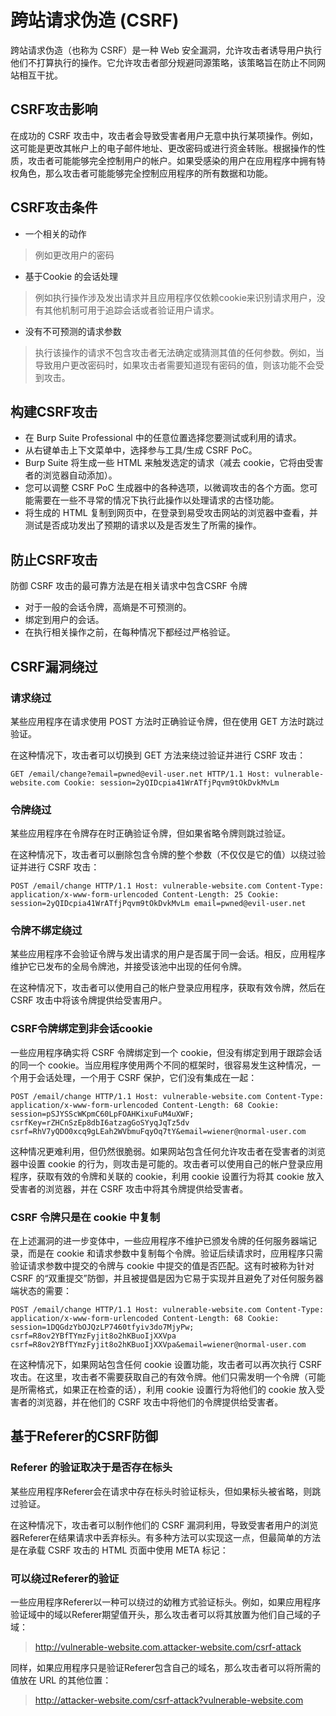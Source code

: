 # 跨站请求伪造 (CSRF)

跨站请求伪造（也称为 CSRF）是一种 Web 安全漏洞，允许攻击者诱导用户执行他们不打算执行的操作。它允许攻击者部分规避同源策略，该策略旨在防止不同网站相互干扰。


## CSRF攻击影响

在成功的 CSRF 攻击中，攻击者会导致受害者用户无意中执行某项操作。例如，这可能是更改其帐户上的电子邮件地址、更改密码或进行资金转账。根据操作的性质，攻击者可能能够完全控制用户的帐户。如果受感染的用户在应用程序中拥有特权角色，那么攻击者可能能够完全控制应用程序的所有数据和功能。

## CSRF攻击条件

* 一个相关的动作 
>例如更改用户的密码 
* 基于Cookie 的会话处理
>例如执行操作涉及发出请求并且应用程序仅依赖cookie来识别请求用户，没有其他机制可用于追踪会话或者验证用户请求。
* 没有不可预测的请求参数  
>执行该操作的请求不包含攻击者无法确定或猜测其值的任何参数。例如，当导致用户更改密码时，如果攻击者需要知道现有密码的值，则该功能不会受到攻击。

## 构建CSRF攻击


-   在 Burp Suite Professional 中的任意位置选择您要测试或利用的请求。
-   从右键单击上下文菜单中，选择参与工具/生成 CSRF PoC。
-   Burp Suite 将生成一些 HTML 来触发选定的请求（减去 cookie，它将由受害者的浏览器自动添加）。
-   您可以调整 CSRF PoC 生成器中的各种选项，以微调攻击的各个方面。您可能需要在一些不寻常的情况下执行此操作以处理请求的古怪功能。
-   将生成的 HTML 复制到网页中，在登录到易受攻击网站的浏览器中查看，并测试是否成功发出了预期的请求以及是否发生了所需的操作。

## 防止CSRF攻击

防御 CSRF 攻击的最可靠方法是在相关请求中包含CSRF 令牌

-   对于一般的会话令牌，高熵是不可预测的。
-   绑定到用户的会话。
-   在执行相关操作之前，在每种情况下都经过严格验证。

## CSRF漏洞绕过

### 请求绕过

某些应用程序在请求使用 POST 方法时正确验证令牌，但在使用 GET 方法时跳过验证。

在这种情况下，攻击者可以切换到 GET 方法来绕过验证并进行 CSRF 攻击：

`GET /email/change?email=pwned@evil-user.net HTTP/1.1 Host: vulnerable-website.com Cookie: session=2yQIDcpia41WrATfjPqvm9tOkDvkMvLm`

### 令牌绕过

某些应用程序在令牌存在时正确验证令牌，但如果省略令牌则跳过验证。

在这种情况下，攻击者可以删除包含令牌的整个参数（不仅仅是它的值）以绕过验证并进行 CSRF 攻击：

`POST /email/change HTTP/1.1 Host: vulnerable-website.com Content-Type: application/x-www-form-urlencoded Content-Length: 25 Cookie: session=2yQIDcpia41WrATfjPqvm9tOkDvkMvLm email=pwned@evil-user.net`

### 令牌不绑定绕过

某些应用程序不会验证令牌与发出请求的用户是否属于同一会话。相反，应用程序维护它已发布的全局令牌池，并接受该池中出现的任何令牌。

在这种情况下，攻击者可以使用自己的帐户登录应用程序，获取有效令牌，然后在 CSRF 攻击中将该令牌提供给受害用户。

### CSRF令牌绑定到非会话cookie

一些应用程序确实将 CSRF 令牌绑定到一个 cookie，但没有绑定到用于跟踪会话的同一个 cookie。当应用程序使用两个不同的框架时，很容易发生这种情况，一个用于会话处理，一个用于 CSRF 保护，它们没有集成在一起：

`POST /email/change HTTP/1.1 Host: vulnerable-website.com Content-Type: application/x-www-form-urlencoded Content-Length: 68 Cookie: session=pSJYSScWKpmC60LpFOAHKixuFuM4uXWF; csrfKey=rZHCnSzEp8dbI6atzagGoSYyqJqTz5dv csrf=RhV7yQDO0xcq9gLEah2WVbmuFqyOq7tY&email=wiener@normal-user.com`

这种情况更难利用，但仍然很脆弱。如果网站包含任何允许攻击者在受害者的浏览器中设置 cookie 的行为，则攻击是可能的。攻击者可以使用自己的帐户登录应用程序，获取有效的令牌和关联的 cookie，利用 cookie 设置行为将其 cookie 放入受害者的浏览器，并在 CSRF 攻击中将其令牌提供给受害者。

### CSRF 令牌只是在 cookie 中复制
在上述漏洞的进一步变体中，一些应用程序不维护已颁发令牌的任何服务器端记录，而是在 cookie 和请求参数中复制每个令牌。验证后续请求时，应用程序只需验证请求参数中提交的令牌与 cookie 中提交的值是否匹配。这有时被称为针对 CSRF 的“双重提交”防御，并且被提倡是因为它易于实现并且避免了对任何服务器端状态的需要：

`POST /email/change HTTP/1.1
Host: vulnerable-website.com
Content-Type: application/x-www-form-urlencoded
Content-Length: 68
Cookie: session=1DQGdzYbOJQzLP7460tfyiv3do7MjyPw; csrf=R8ov2YBfTYmzFyjit8o2hKBuoIjXXVpa
csrf=R8ov2YBfTYmzFyjit8o2hKBuoIjXXVpa&email=wiener@normal-user.com
`


在这种情况下，如果网站包含任何 cookie 设置功能，攻击者可以再次执行 CSRF 攻击。在这里，攻击者不需要获取自己的有效令牌。他们只需发明一个令牌（可能是所需格式，如果正在检查的话），利用 cookie 设置行为将他们的 cookie 放入受害者的浏览器，并在他们的 CSRF 攻击中将他们的令牌提供给受害者。

## 基于Referer的CSRF防御

### Referer 的验证取决于是否存在标头
某些应用程序Referer会在请求中存在标头时验证标头，但如果标头被省略，则跳过验证。

在这种情况下，攻击者可以制作他们的 CSRF 漏洞利用，导致受害者用户的浏览器Referer在结果请求中丢弃标头。有多种方法可以实现这一点，但最简单的方法是在承载 CSRF 攻击的 HTML 页面中使用 META 标记：

> <meta name="referrer" content="never">

### 可以绕过Referer的验证
一些应用程序Referer以一种可以绕过的幼稚方式验证标头。例如，如果应用程序验证域中的域以Referer期望值开头，那么攻击者可以将其放置为他们自己域的子域：

> http://vulnerable-website.com.attacker-website.com/csrf-attack


同样，如果应用程序只是验证Referer包含自己的域名，那么攻击者可以将所需的值放在 URL 的其他位置：

>http://attacker-website.com/csrf-attack?vulnerable-website.com